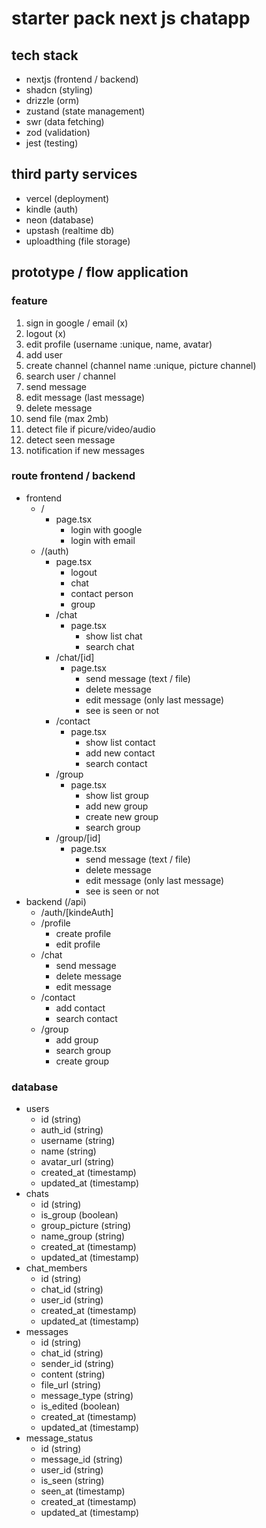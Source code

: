 # starter pack next js chatapp

## tech stack
- nextjs (frontend / backend)
- shadcn (styling)
- drizzle (orm)
- zustand (state management)
- swr (data fetching)
- zod (validation)
- jest (testing)

## third party services
- vercel (deployment)
- kindle (auth)
- neon (database)
- upstash (realtime db)
- uploadthing (file storage)

## prototype / flow application

### feature
1. sign in google / email (x)
2. logout (x)
3. edit profile (username :unique, name, avatar)
4. add user
5. create channel (channel name :unique, picture channel)
6. search user / channel
7. send message
8. edit message (last message)
9. delete message
10. send file (max 2mb)
11. detect file if picure/video/audio
12. detect seen message
13. notification if new messages

### route frontend / backend
- frontend
    - / 
        - page.tsx
            - login with google
            - login with email
    - /(auth)
        - page.tsx
            - logout
            - chat
            - contact person
            - group
        - /chat
            - page.tsx
                - show list chat
                - search chat
        - /chat/[id]
            - page.tsx
                - send message (text / file)
                - delete message
                - edit message (only last message)
                - see is seen or not
        - /contact
            - page.tsx
                - show list contact
                - add new contact
                - search contact
        - /group
            - page.tsx
                - show list group
                - add new group
                - create new group
                - search group
        - /group/[id]
            - page.tsx
                - send message (text / file)
                - delete message
                - edit message (only last message)
                - see is seen or not
- backend (/api) 
    - /auth/[kindeAuth]
    - /profile
        - create profile
        - edit profile
    - /chat
        - send message
        - delete message
        - edit message
    - /contact
        - add contact
        - search contact
    - /group
        - add group
        - search group
        - create group

### database
- users
    - id (string)
    - auth_id (string)
    - username (string)
    - name (string)
    - avatar_url (string)
    - created_at (timestamp)
    - updated_at (timestamp)
- chats
    - id (string)
    - is_group (boolean)
    - group_picture (string)
    - name_group (string)
    - created_at (timestamp)
    - updated_at (timestamp)
- chat_members
    - id (string)
    - chat_id (string)
    - user_id (string)
    - created_at (timestamp)
    - updated_at (timestamp)
- messages
    - id (string)
    - chat_id (string)
    - sender_id (string)
    - content (string)
    - file_url (string)
    - message_type (string)
    - is_edited (boolean)
    - created_at (timestamp)
    - updated_at (timestamp)
- message_status
    - id (string)
    - message_id (string)
    - user_id (string)
    - is_seen (string)
    - seen_at (timestamp)
    - created_at (timestamp)
    - updated_at (timestamp)
